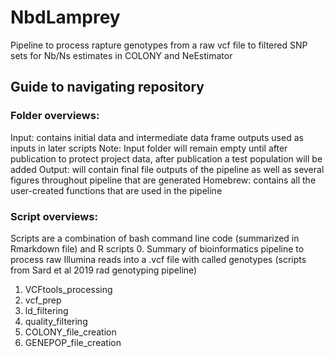 # NbdLamprey
Pipeline to process rapture genotypes from a raw vcf file to filtered SNP sets for Nb/Ns estimates in COLONY and NeEstimator

## Guide to navigating repository
### Folder overviews:
Input: contains initial data and intermediate data frame outputs used as inputs in later scripts
	Note: Input folder will remain empty until after publication to protect project data, after publication a test population will be added
Output: will contain final file outputs of the pipeline as well as several figures throughout pipeline that are generated
Homebrew: contains all the user-created functions that are used in the pipeline


### Script overviews:
Scripts are a combination of bash command line code (summarized in Rmarkdown file) and R scripts
0. Summary of bioinformatics pipeline to process raw Illumina reads into a .vcf file with called genotypes (scripts from Sard et al 2019 rad genotyping pipeline)
1. VCFtools_processing
2. vcf_prep
3. ld_filtering
4. quality_filtering
5. COLONY_file_creation
6. GENEPOP_file_creation

